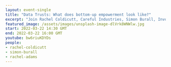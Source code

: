 ```yaml
---
layout: event-single
title: "Data Trusts: What does bottom-up empowerment look like?"
excerpt: "Join Rachel Coldicutt, Careful Industries, Simon Burall, Involve and Dr Rachel Adams, Research ICT Africa for a panel discussion followed by Q & A. "
featured_image: /assets/images/unsplash-image-dlVrk8WNWlw.jpg
start: 2022-03-22 14:30 GMT
end: 2022-03-22 16:00 GMT
youtube: bw6riuKDYDs
people:
- rachel-coldicutt
- simon-burall
- rachel-adams
---
```

